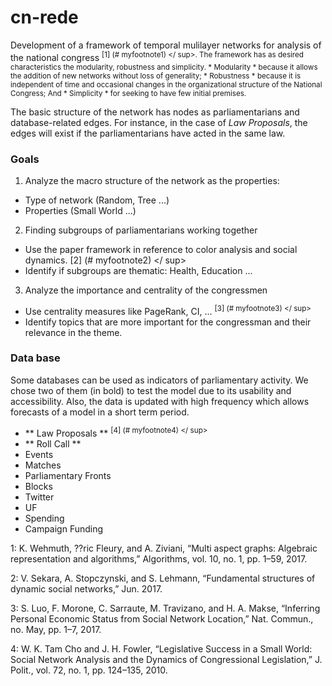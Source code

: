 # cn-rede

Development of a framework of temporal mulilayer networks for analysis of the national congress <sup> [1] (# myfootnote1) </ sup>. The framework has as desired characteristics the modularity, robustness and simplicity. * Modularity * because it allows the addition of new networks without loss of generality; * Robustness * because it is independent of time and occasional changes in the organizational structure of the National Congress; And * Simplicity * for seeking to have few initial premises.

The basic structure of the network has nodes as parliamentarians and database-related edges. For instance, in the case of *Law Proposals*, the edges will exist if the parliamentarians have acted in the same law.

### Goals

1. Analyze the macro structure of the network as the properties:
  - Type of network (Random, Tree ...)
  - Properties (Small World ...)
2. Finding subgroups of parliamentarians working together
  - Use the paper framework in reference to color analysis and social dynamics. [2] (# myfootnote2) </ sup>
  - Identify if subgroups are thematic: Health, Education ...
3. Analyze the importance and centrality of the congressmen
  - Use centrality measures like PageRank, CI, ... <sup> [3] (# myfootnote3) </ sup>
  - Identify topics that are more important for the congressman and their relevance in the theme.
 
### Data base

Some databases can be used as indicators of parliamentary activity. We chose two of them (in bold) to test the model due to its usability and accessibility. Also, the data is updated with high frequency which allows forecasts of a model in a short term period.

- ** Law Proposals ** <sup> [4] (# myfootnote4) </ sup>
- ** Roll Call **
- Events
- Matches
- Parliamentary Fronts
- Blocks
- Twitter
- UF
- Spending
- Campaign Funding
  

<a name="myfootnote1">1</a>: K. Wehmuth, ??ric Fleury, and A. Ziviani, “Multi aspect graphs: Algebraic representation and algorithms,” Algorithms, vol. 10, no. 1, pp. 1–59, 2017.

<a name="myfootnote2">2</a>: V. Sekara, A. Stopczynski, and S. Lehmann, “Fundamental structures of dynamic social networks,” Jun. 2017.

<a name="myfootnote3">3</a>: S. Luo, F. Morone, C. Sarraute, M. Travizano, and H. A. Makse, “Inferring Personal Economic Status from Social Network Location,” Nat. Commun., no. May, pp. 1–7, 2017.

<a name="myfootnote4">4</a>: W. K. Tam Cho and J. H. Fowler, “Legislative Success in a Small World: Social Network Analysis and the Dynamics of Congressional Legislation,” J. Polit., vol. 72, no. 1, pp. 124–135, 2010.
